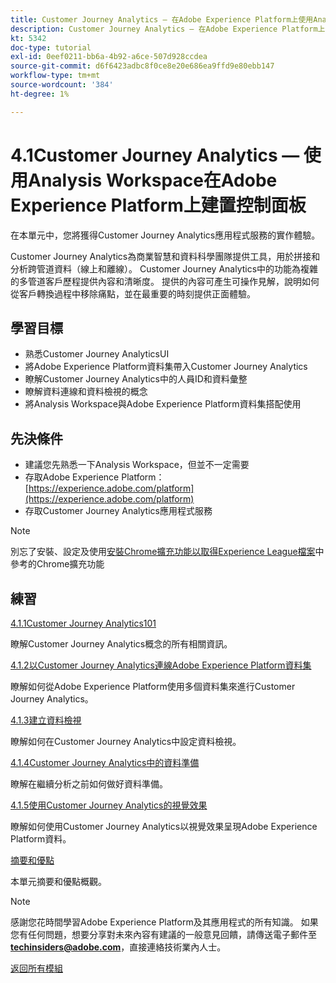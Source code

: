 ```yaml
---
title: Customer Journey Analytics — 在Adobe Experience Platform上使用Analysis Workspace建置控制面板
description: Customer Journey Analytics — 在Adobe Experience Platform上使用Analysis Workspace建置控制面板
kt: 5342
doc-type: tutorial
exl-id: 0eef0211-bb6a-4b92-a6ce-507d928ccdea
source-git-commit: d6f6423adbc8f0ce8e20e686ea9ffd9e80ebb147
workflow-type: tm+mt
source-wordcount: '384'
ht-degree: 1%

---
```


# 4.1Customer Journey Analytics — 使用Analysis Workspace在Adobe Experience Platform上建置控制面板

在本單元中，您將獲得Customer Journey Analytics應用程式服務的實作體驗。

Customer Journey Analytics為商業智慧和資料科學團隊提供工具，用於拼接和分析跨管道資料（線上和離線）。 Customer Journey Analytics中的功能為複雜的多管道客戶歷程提供內容和清晰度。 提供的內容可產生可操作見解，說明如何從客戶轉換過程中移除痛點，並在最重要的時刻提供正面體驗。

## 學習目標

- 熟悉Customer Journey AnalyticsUI
- 將Adobe Experience Platform資料集帶入Customer Journey Analytics
- 瞭解Customer Journey Analytics中的人員ID和資料彙整
- 瞭解資料連線和資料檢視的概念
- 將Analysis Workspace與Adobe Experience Platform資料集搭配使用

## 先決條件

- 建議您先熟悉一下Analysis Workspace，但並不一定需要
- 存取Adobe Experience Platform： [https://experience.adobe.com/platform](https://experience.adobe.com/platform)
- 存取Customer Journey Analytics應用程式服務

>[!NOTE]
>
>別忘了安裝、設定及使用[安裝Chrome擴充功能以取得Experience League檔案](../../gettingstarted/gettingstarted/ex1.md)中參考的Chrome擴充功能

## 練習

[4.1.1Customer Journey Analytics101](./ex1.md)

瞭解Customer Journey Analytics概念的所有相關資訊。

[4.1.2以Customer Journey Analytics連線Adobe Experience Platform資料集](./ex2.md)

瞭解如何從Adobe Experience Platform使用多個資料集來進行Customer Journey Analytics。

[4.1.3建立資料檢視](./ex3.md)

瞭解如何在Customer Journey Analytics中設定資料檢視。

[4.1.4Customer Journey Analytics中的資料準備](./ex4.md)

瞭解在繼續分析之前如何做好資料準備。

[4.1.5使用Customer Journey Analytics的視覺效果](./ex5.md)

瞭解如何使用Customer Journey Analytics以視覺效果呈現Adobe Experience Platform資料。

[摘要和優點](./summary.md)

本單元摘要和優點概觀。

>[!NOTE]
>
>感謝您花時間學習Adobe Experience Platform及其應用程式的所有知識。 如果您有任何問題，想要分享對未來內容有建議的一般意見回饋，請傳送電子郵件至&#x200B;**techinsiders@adobe.com**，直接連絡技術業內人士。

[返回所有模組](../../../overview.md)
